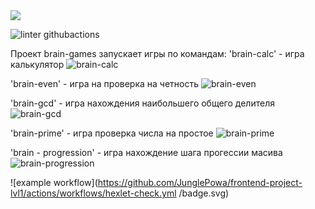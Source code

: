 <a href="https://codeclimate.com/github/codeclimate/codeclimate/maintainability">
<img src="https://api.codeclimate.com/v1/badges/a99a88d28ad37a79dbf6/maintainability" /></a>

![linter githubactions](https://github.com/JunglePowa/frontend-project-lvl1/actions/workflows/nodejs.yml/badge.svg)

Проект brain-games запускает игры по командам:
'brain-calc' - игра калькулятор
![brain-calc](https://asciinema.org/a/HDSBR3afIWlGtKdE0lFPMfsK7)

'brain-even' - игра на проверка на четность
![brain-even](https://asciinema.org/a/MQwEhk9eA4qycATOLMhKpAQqa)

'brain-gcd' - игра нахождения наибольшего общего делителя
![brain-gcd](https://asciinema.org/a/QBqEHNax3pAezFtlJsiwiMZFY)

'brain-prime' - игра проверка числа на простое
![brain-prime](https://asciinema.org/a/VwnigZM8zFZscdIjXpNXvdkns)

'brain - progression' - игра нахождение шага прогессии масива 
![brain-progression](https://asciinema.org/a/FfdqtbojEe2aEO7uWEutAJPjs)

![example workflow](https://github.com/JunglePowa/frontend-project-lvl1/actions/workflows/hexlet-check.yml /badge.svg)










